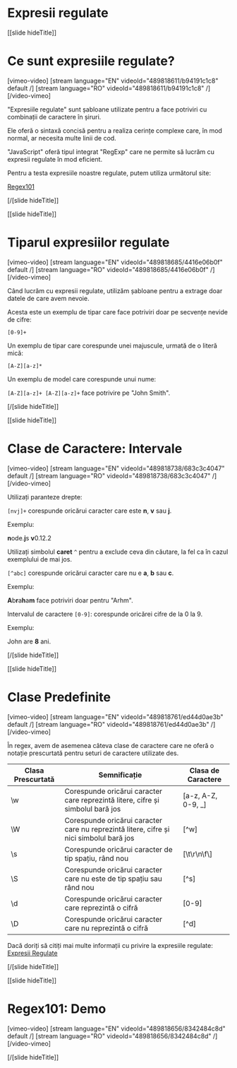 # Expresii regulate

[[slide hideTitle]]
# Ce sunt expresiile regulate?

[vimeo-video]
[stream language="EN" videoId="489818611/b94191c1c8" default /]
[stream language="RO" videoId="489818611/b94191c1c8"  /]
[/video-vimeo]

"Expresiile regulate" sunt șabloane utilizate pentru a face potriviri cu combinații de caractere în șiruri.

Ele oferă o sintaxă concisă pentru a realiza cerințe complexe care, în mod normal, ar necesita multe linii de cod.

"JavaScript" oferă tipul integrat "RegExp" care ne permite să lucrăm cu expresii regulate în mod eficient.

Pentru a testa expresiile noastre regulate, putem utiliza următorul site:

[Regex101](www.regex101.com)

[/[slide hideTitle]]

[[slide hideTitle]]
# Tiparul expresiilor regulate

[vimeo-video]
[stream language="EN" videoId="489818685/4416e06b0f" default /]
[stream language="RO" videoId="489818685/4416e06b0f"  /]
[/video-vimeo]

Când lucrăm cu expresii regulate, utilizăm șabloane pentru a extrage doar datele de care avem nevoie.

Acesta este un exemplu de tipar care face potriviri doar pe secvențe nevide de cifre:

`[0-9]+`

Un exemplu de tipar care corespunde unei majuscule, urmată de o literă mică:

`[A-Z][a-z]*`

Un exemplu de model care corespunde unui nume:

`[A-Z][a-z]+ [A-Z][a-z]+` face potrivire pe "John Smith".

[/[slide hideTitle]]

[[slide hideTitle]]
# Clase de Caractere: Intervale


[vimeo-video]
[stream language="EN" videoId="489818738/683c3c4047" default /]
[stream language="RO" videoId="489818738/683c3c4047"  /]
[/video-vimeo]

Utilizați paranteze drepte:

`[nvj]+` corespunde oricărui caracter care este **n**, **v** sau **j**.

Exemplu:

**n**ode.**j**s **v**0.12.2

Utilizați simbolul **caret** `^` pentru a exclude ceva din căutare, la fel ca în cazul exemplului de mai jos.

`[^abc]` corespunde oricărui caracter care nu e **a**, **b** sau **c**.

Exemplu:

**A**b**r**a**h**a**m** face potriviri doar pentru "Arhm".

Intervalul de caractere `[0-9]`: corespunde oricărei cifre de la 0 la 9.

Exemplu:

John are **8** ani.

[/[slide hideTitle]]

[[slide hideTitle]]
# Clase Predefinite


[vimeo-video]
[stream language="EN" videoId="489818761/ed44d0ae3b" default /]
[stream language="RO" videoId="489818761/ed44d0ae3b"  /]
[/video-vimeo]

În regex, avem de asemenea câteva clase de caractere care ne oferă o notație prescurtată pentru seturi de caractere utilizate des.

| **Clasa Prescurtată** | **Semnificație** | **Clasa de Caractere** |
| --- | --- | --- |
| \w | Corespunde oricărui caracter care reprezintă litere, cifre și simbolul bară jos | \[a\-z\, A\-Z\, 0\-9\, \_\] |
| \W | Corespunde oricărui caracter care nu reprezintă litere, cifre și nici simbolul bară jos | \[\^w\] |
| \s | Corespunde oricărui caracter de tip spațiu, rând nou | \[\\t\\r\\n\\f\\] |
| \S | Corespunde oricărui caracter care nu este de tip spațiu sau rând nou | \[\^s\] |
| \d | Corespunde oricărui caracter care reprezintă o cifră | \[0\-9\] |
| \D | Corespunde oricărui caracter care nu reprezintă o cifră | \[\^d\] |

Dacă doriți să citiți mai multe informații cu privire la expresiile regulate: [Expresii Regulate](https://www.regular-expressions.info/)

[/[slide hideTitle]]

[[slide hideTitle]]
# Regex101: Demo

[vimeo-video]
[stream language="EN" videoId="489818656/8342484c8d" default /]
[stream language="RO" videoId="489818656/8342484c8d"  /]
[/video-vimeo]

[/[slide hideTitle]]